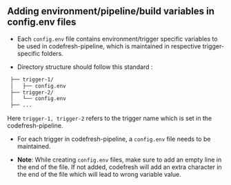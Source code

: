 ## Adding environment/pipeline/build variables in config.env files

- Each `config.env` file contains environment/trigger specific variables to be used in codefresh-pipeline, which is maintained in respective trigger-specific folders.

- Directory structure should follow this standard :

```sh
 ├── trigger-1/
 │   ├── config.env
 ├── trigger-2/
 │   └── config.env
 ├── ...
```

Here `trigger-1, trigger-2` refers to the trigger name which is set in the codefresh-pipeline.

- For each trigger in codefresh-pipeline, a `config.env` file needs to be maintained.

- **Note**: While creating `config.env` files, make sure to add an empty line in the end of the file. If not added, codefresh will add an extra character in the end of the file which will lead to wrong variable value.
